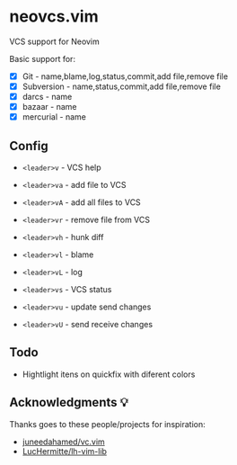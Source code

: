 # neovcs.vim

VCS support for Neovim

Basic support for:

- [x] Git - name,blame,log,status,commit,add file,remove file
- [x] Subversion - name,status,commit,add file,remove file
- [x] darcs - name
- [x] bazaar - name
- [x] mercurial - name

## Config

- `<leader>v` - VCS help

- `<leader>va` - add file to VCS
- `<leader>vA` - add all files to VCS
- `<leader>vr` - remove file from VCS

- `<leader>vh` - hunk diff

- `<leader>vl` - blame
- `<leader>vL` - log
- `<leader>vs` - VCS status

- `<leader>vu` - update send changes
- `<leader>vU` - send receive changes


## Todo

- Hightlight itens on quickfix with diferent colors

## Acknowledgments 💡

Thanks goes to these people/projects for inspiration:

- [juneedahamed/vc.vim](https://github.com/juneedahamed/vc.vim)
- [LucHermitte/lh-vim-lib](https://github.com/LucHermitte/lh-vim-lib)


